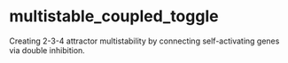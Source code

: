 # multistable_coupled_toggle

Creating 2-3-4 attractor multistability by connecting self-activating genes via double inhibition.
